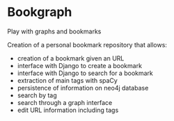 # Bookgraph
Play with graphs and bookmarks

Creation of a personal bookmark repository that allows:

- creation of a bookmark given an URL
- interface with Django to create a bookmark
- interface with Django to search for a bookmark
- extraction of main tags with spaCy
- persistence of information on neo4j database
- search by tag
- search through a graph interface
- edit URL information including tags
